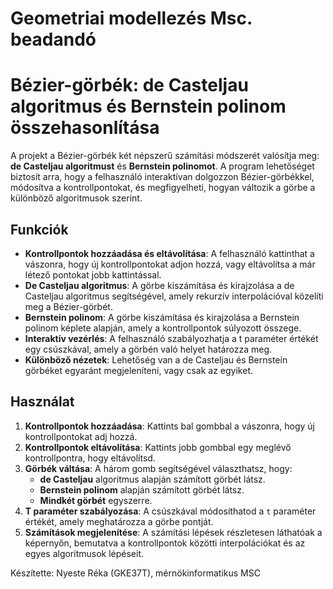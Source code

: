 # Geometriai modellezés Msc. beadandó
# Bézier-görbék: de Casteljau algoritmus és Bernstein polinom összehasonlítása

A projekt a Bézier-görbék két népszerű számítási módszerét valósítja meg: **de Casteljau algoritmust** és **Bernstein polinomot**. A program lehetőséget biztosít arra, hogy a felhasználó interaktívan dolgozzon Bézier-görbékkel, módosítva a kontrollpontokat, és megfigyelheti, hogyan változik a görbe a különböző algoritmusok szerint.

## Funkciók

- **Kontrollpontok hozzáadása és eltávolítása**: A felhasználó kattinthat a vászonra, hogy új kontrollpontokat adjon hozzá, vagy eltávolítsa a már létező pontokat jobb kattintással.
- **De Casteljau algoritmus**: A görbe kiszámítása és kirajzolása a de Casteljau algoritmus segítségével, amely rekurzív interpolációval közelíti meg a Bézier-görbét.
- **Bernstein polinom**: A görbe kiszámítása és kirajzolása a Bernstein polinom képlete alapján, amely a kontrollpontok súlyozott összege.
- **Interaktív vezérlés**: A felhasználó szabályozhatja a t paraméter értékét egy csúszkával, amely a görbén való helyet határozza meg.
- **Különböző nézetek**: Lehetőség van a de Casteljau és Bernstein görbéket egyaránt megjeleníteni, vagy csak az egyiket.

## Használat

1. **Kontrollpontok hozzáadása**: Kattints bal gombbal a vászonra, hogy új kontrollpontokat adj hozzá.
2. **Kontrollpontok eltávolítása**: Kattints jobb gombbal egy meglévő kontrollpontra, hogy eltávolítsd.
3. **Görbék váltása**: A három gomb segítségével választhatsz, hogy:
   - **de Casteljau** algoritmus alapján számított görbét látsz.
   - **Bernstein polinom** alapján számított görbét látsz.
   - **Mindkét görbét** egyszerre.
4. **T paraméter szabályozása**: A csúszkával módosíthatod a `t` paraméter értékét, amely meghatározza a görbe pontját.
5. **Számítások megjelenítése**: A számítási lépések részletesen láthatóak a képernyőn, bemutatva a kontrollpontok közötti interpolációkat és az egyes algoritmusok lépéseit.

Készítette: Nyeste Réka (GKE37T), mérnökinformatikus MSC
